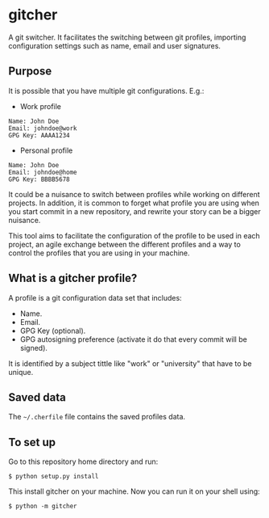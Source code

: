 # gitcher

A git switcher. It facilitates the switching between git profiles, importing
 configuration settings such as name, email and user signatures.


## Purpose

It is possible that you have multiple git configurations. E.g.:

- Work profile

```
Name: John Doe
Email: johndoe@work
GPG Key: AAAA1234
```

- Personal profile

```
Name: John Doe
Email: johndoe@home
GPG Key: BBBB5678
```

It could be a nuisance to switch between profiles while working on different projects. In addition, it is common to forget what profile you are using when you start commit in a new repository, and rewrite your story can be a bigger nuisance.

This tool aims to facilitate the configuration of the profile to be used in each project, an agile exchange between the different profiles and a way to control the profiles that you are using in your machine.


## What is a gitcher profile?

A profile is a git configuration data set that includes:

- Name.
- Email.
- GPG Key (optional).
- GPG autosigning preference (activate it do that every commit will be signed).

It is identified by a subject tittle like "work" or "university" that have to be unique.


## Saved data

The `~/.cherfile` file contains the saved profiles data.


## To set up

Go to this repository home directory and run:

```
$ python setup.py install
```

This install gitcher on your machine. Now you can run it on your shell using:

```
$ python -m gitcher
```

